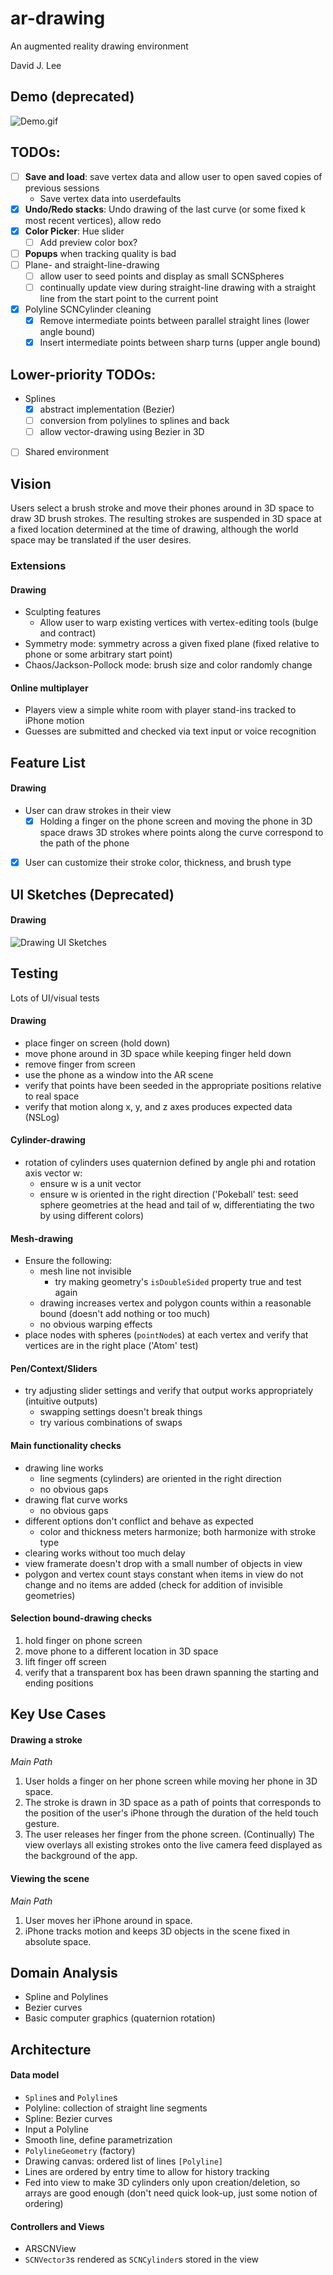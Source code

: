# ar-drawing
An augmented reality drawing environment

David J. Lee

## Demo (deprecated)
![Demo.gif](https://github.com/deejayessel/ar-drawing/blob/master/flat_brush_test.gif)

## TODOs:
- [ ] **Save and load**: save vertex data and allow user to open saved copies of previous sessions
  - Save vertex data into userdefaults
- [x] **Undo/Redo stacks**: Undo drawing of the last curve (or some fixed k most recent vertices), allow redo
- [x] **Color Picker**: Hue slider
  - [ ] Add preview color box? 
- [ ] **Popups** when tracking quality is bad
- [ ] Plane- and straight-line-drawing
  - [ ] allow user to seed points and display as small SCNSpheres
  - [ ] continually update view during straight-line drawing with a straight line from the start point to the current point
- [x] Polyline SCNCylinder cleaning
   - [x] Remove intermediate points between parallel straight lines (lower angle bound)
   - [x] Insert intermediate points between sharp turns (upper angle bound)
   
## Lower-priority TODOs:
- Splines
  - [x] abstract implementation (Bezier)
  - [ ] conversion from polylines to splines and back
  - [ ] allow vector-drawing using Bezier in 3D
- [ ] Shared environment

## Vision
Users select a brush stroke and move their phones around in 3D space to draw 3D brush strokes.
The resulting strokes are suspended in 3D space at a fixed location determined at the time of drawing,
although the world space may be translated if the user desires.

### Extensions
#### Drawing
- Sculpting features
  - Allow user to warp existing vertices with vertex-editing tools (bulge and contract)
- Symmetry mode: symmetry across a given fixed plane (fixed relative to phone or some arbitrary start point)
- Chaos/Jackson-Pollock mode: brush size and color randomly change
#### Online multiplayer
  - Players view a simple white room with player stand-ins tracked to iPhone motion
  - Guesses are submitted and checked via text input or voice recognition

## Feature List
#### Drawing
- User can draw strokes in their view
  - [x] Holding a finger on the phone screen and moving the phone in 3D space draws 3D strokes 
        where points along the curve correspond to the path of the phone
- [x] User can customize their stroke color, thickness, and brush type

## UI Sketches (Deprecated)
#### Drawing
![Drawing UI Sketches](https://github.com/deejayessel/ar-drawing/blob/master/20181114_214855-01-01.jpeg)

## Testing
Lots of UI/visual tests

#### Drawing
- place finger on screen (hold down)
- move phone around in 3D space while keeping finger held down
- remove finger from screen
- use the phone as a window into the AR scene
- verify that points have been seeded in the appropriate positions relative to real space
- verify that motion along x, y, and z axes produces expected data (NSLog)

#### Cylinder-drawing
- rotation of cylinders uses quaternion defined by angle phi and rotation axis vector w:
  - ensure w is a unit vector
  - ensure w is oriented in the right direction ('Pokeball' test: seed sphere geometries at the head and tail of w, differentiating the two by using different colors)

####  Mesh-drawing
- Ensure the following:
  - mesh line not invisible
    - try making geometry's `isDoubleSided` property true and test again
  - drawing increases vertex and polygon counts within a reasonable bound (doesn't add nothing or too much)
  - no obvious warping effects
- place nodes with spheres (`pointNode`s) at each vertex and verify that vertices are in the right place ('Atom' test)

#### Pen/Context/Sliders
- try adjusting slider settings and verify that output works appropriately (intuitive outputs)
  - swapping settings doesn't break things
  - try various combinations of swaps

#### Main functionality checks
- drawing line works
  - line segments (cylinders) are oriented in the right direction
  - no obvious gaps
- drawing flat curve works
  - no obvious gaps
- different options don't conflict and behave as expected
  - color and thickness meters harmonize; both harmonize with stroke type
- clearing works without too much delay
- view framerate doesn't drop with a small number of objects in view
- polygon and vertex count stays constant when items in view do not change and no items are added
  (check for addition of invisible geometries)

#### Selection bound-drawing checks
1. hold finger on phone screen
2. move phone to a different location in 3D space
3. lift finger off screen
4. verify that a transparent box has been drawn spanning the starting and ending positions

## Key Use Cases
#### Drawing a stroke
*Main Path*
1. User holds a finger on her phone screen while moving her phone in 3D space.
2. The stroke is drawn in 3D space as a path of points that corresponds to the position of the user's
     iPhone through the duration of the held touch gesture.
3. The user releases her finger from the phone screen.
(Continually) The view overlays all existing strokes onto the live camera feed displayed as the background of the app.  

#### Viewing the scene
*Main Path*
1. User moves her iPhone around in space.
2. iPhone tracks motion and keeps 3D objects in the scene fixed in absolute space.

## Domain Analysis
- Spline and Polylines
- Bezier curves
- Basic computer graphics (quaternion rotation)

## Architecture
[//]: # (Describe the major components and data structures for your data model, as well as the top-level controllers and views of your UI. Feel free to use diagrams.)

#### Data model
* `Spline`s and `Polyline`s
 * Polyline: collection of straight line segments
 * Spline: Bezier curves
  * Input a Polyline
  * Smooth line, define parametrization
* `PolylineGeometry` (factory)
* Drawing canvas: ordered list of lines `[Polyline]`
 * Lines are ordered by entry time to allow for history tracking
 * Fed into view to make 3D cylinders only upon creation/deletion, so arrays are good enough 
   (don't need quick look-up, just some notion of ordering)

#### Controllers and Views
- ARSCNView
- `SCNVector3`s rendered as `SCNCylinder`s stored in the view

